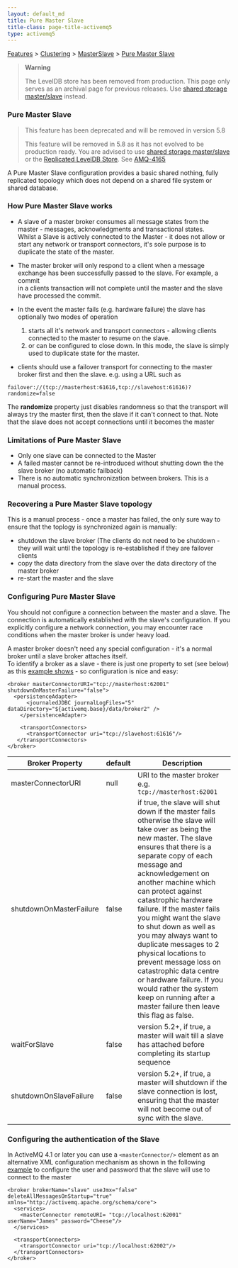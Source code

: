 ```yaml
---
layout: default_md
title: Pure Master Slave 
title-class: page-title-activemq5
type: activemq5
---
```


[Features](features) > [Clustering](clustering) > [MasterSlave](masterslave) > [Pure Master Slave](pure-master-slave)

> **Warning**
> 
> The LevelDB store has been removed from production.
> This page only serves as an archival page for previous releases.
> Use [shared storage master/slave](masterslave) instead.


### Pure Master Slave

> This feature has been deprecated and will be removed in version 5.8
> 
> This feature will be removed in 5.8 as it has not evolved to be production ready. You are advised to use [shared storage master/slave](masterslave) or the [Replicated LevelDB Store](replicated-leveldb-store). See [AMQ-4165](https://issues.apache.org/jira/browse/AMQ-4165)

A Pure Master Slave configuration provides a basic shared nothing, fully replicated topology which does not depend on a shared file system or shared database.

### How Pure Master Slave works

*   A slave of a master broker consumes all message states from the master - messages, acknowledgments and transactional states.  
    Whilst a Slave is actively connected to the Master - it does not allow or start any network or transport connectors, it's sole purpose is to duplicate the state of the master.

*   The master broker will only respond to a client when a message exchange has been successfully passed to the slave. For example, a commit  
    in a clients transaction will not complete until the master and the slave have processed the commit.

*   In the event the master fails (e.g. hardware failure) the slave has optionally two modes of operation
    1.  starts all it's network and transport connectors - allowing clients connected to the master to resume on the slave.
    2.  or can be configured to close down. In this mode, the slave is simply used to duplicate state for the master.

*   clients should use a failover transport for connecting to the master broker first and then the slave. e.g. using a URL such as
```
failover://(tcp://masterhost:61616,tcp://slavehost:61616)?randomize=false
```
The **randomize** property just disables randomness so that the transport will always try the master first, then the slave if it can't connect to that. Note that the slave does not accept connections until it becomes the master

### Limitations of Pure Master Slave

*   Only one slave can be connected to the Master
*   A failed master cannot be re-introduced without shutting down the the slave broker (no automatic failback)
*   There is no automatic synchronization between brokers. This is a manual process.

### Recovering a Pure Master Slave topology

This is a manual process - once a master has failed, the only sure way to ensure that the toplogy is synchronized again is manually:

*   shutdown the slave broker (The clients do not need to be shutdown - they will wait until the topology is re-established if they are failover clients
*   copy the data directory from the slave over the data directory of the master broker
*   re-start the master and the slave

### Configuring Pure Master Slave

You should not configure a connection between the master and a slave. The connection is automatically established with the slave's configuration. If you explicitly configure a network connection, you may encounter race conditions when the master broker is under heavy load.

A master broker doesn't need any special configuration - it's a normal broker until a slave broker attaches itself.  
To identify a broker as a slave - there is just one property to set (see below) as this [example shows](http://svn.apache.org/repos/asf/activemq/trunk/activemq-core/src/test/resources/org/apache/activemq/broker/ft/slave2.xml) - so configuration is nice and easy:
```
<broker masterConnectorURI="tcp://masterhost:62001" shutdownOnMasterFailure="false">
  <persistenceAdapter>
      <journaledJDBC journalLogFiles="5" dataDirectory="${activemq.base}/data/broker2" />
    </persistenceAdapter>

    <transportConnectors>
	  <transportConnector uri="tcp://slavehost:61616"/>
   </transportConnectors>
</broker>
```
Broker Property|default|Description
---|---|---
masterConnectorURI|null|URI to the master broker e.g. `tcp://masterhost:62001`
shutdownOnMasterFailure|false|if true, the slave will shut down if the master fails otherwise the slave will take over as being the new master. The slave ensures that there is a separate copy of each message and acknowledgement on another machine which can protect against catastrophic hardware failure. If the master fails you might want the slave to shut down as well as you may always want to duplicate messages to 2 physical locations to prevent message loss on catastrophic data centre or hardware failure. If you would rather the system keep on running after a master failure then leave this flag as false.
waitForSlave|false|version 5.2+, if true, a master will wait till a slave has attached before completing its startup sequence
shutdownOnSlaveFailure|false|version 5.2+, if true, a master will shutdown if the slave connection is lost, ensuring that the master will not become out of sync with the slave.

### Configuring the authentication of the Slave

In ActiveMQ 4.1 or later you can use a `<masterConnector/>` element as an alternative XML configuration mechanism as shown in the following [example](http://svn.apache.org/repos/asf/activemq/trunk/activemq-core/src/test/resources/org/apache/activemq/broker/ft/slave2.xml) to configure the user and password that the slave will use to connect to the master
```
<broker brokerName="slave" useJmx="false"  deleteAllMessagesOnStartup="true"  xmlns="http://activemq.apache.org/schema/core">
  <services>
    <masterConnector remoteURI= "tcp://localhost:62001" userName="James" password="Cheese"/>
  </services>

  <transportConnectors>
    <transportConnector uri="tcp://localhost:62002"/>
  </transportConnectors>
</broker>
```
